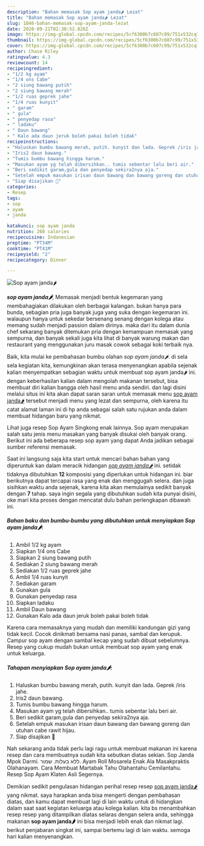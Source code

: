 ```yaml
---
description: "Bahan memasak Sop ayam janda🌶️ Lezat"
title: "Bahan memasak Sop ayam janda🌶️ Lezat"
slug: 1046-bahan-memasak-sop-ayam-janda-lezat
date: 2020-09-21T02:30:52.826Z
image: https://img-global.cpcdn.com/recipes/5cf6300b7c607c99/751x532cq70/sop-ayam-janda🌶️-foto-resep-utama.jpg
thumbnail: https://img-global.cpcdn.com/recipes/5cf6300b7c607c99/751x532cq70/sop-ayam-janda🌶️-foto-resep-utama.jpg
cover: https://img-global.cpcdn.com/recipes/5cf6300b7c607c99/751x532cq70/sop-ayam-janda🌶️-foto-resep-utama.jpg
author: Chase Riley
ratingvalue: 4.3
reviewcount: 14
recipeingredient:
- "1/2 kg ayam"
- "1/4 ons Cabe"
- "2 siung bawang putih"
- "2 siung bawang merah"
- "1/2 ruas geprek jahe"
- "1/4 ruas kunyit"
- " garam"
- " gula"
- " penyedap rasa"
- " ladaku"
- " Daun bawang"
- " Kalo ada daun jeruk boleh pakai boleh tidak"
recipeinstructions:
- "Haluskan bumbu bawang merah, putih. kunyit dan lada. Geprek /iris jahe."
- "Iris2 daun bawang."
- "Tumis bumbu bawang hingga harum."
- "Masukan ayam yg telah dibersihkan.. tumis sebentar lalu beri air."
- "Beri sedikit garam,gula dan penyedap sekira2nya aja."
- "Setelah empuk masukan irisan daun bawang dan bawang goreng dan utuhan cabe rawit hijau."
- "Siap disajikan 🤤"
categories:
- Resep
tags:
- sop
- ayam
- janda

katakunci: sop ayam janda 
nutrition: 260 calories
recipecuisine: Indonesian
preptime: "PT34M"
cooktime: "PT41M"
recipeyield: "2"
recipecategory: Dinner

---
```



![Sop ayam janda🌶️](https://img-global.cpcdn.com/recipes/5cf6300b7c607c99/751x532cq70/sop-ayam-janda🌶️-foto-resep-utama.jpg)

<b><i>sop ayam janda🌶️</i></b>, Memasak menjadi bentuk kegemaran yang membahagiakan dilakukan oleh berbagai kalangan. bukan hanya para bunda, sebagian pria juga banyak juga yang suka dengan kegemaran ini. walaupun hanya untuk sekedar bersenang senang dengan kolega atau memang sudah menjadi passion dalam dirinya. maka dari itu dalam dunia chef sekarang banyak ditemukan pria dengan kemampuan memasak yang sempurna, dan banyak sekali juga kita lihat di banyak warung makan dan restaurant yang menggunakan juru masak cowok sebagai koki terbaik nya.

Baik, kita mulai ke pembahasan bumbu olahan <i>sop ayam janda🌶️</i>. di sela sela kegiatan kita, kemungkinan akan terasa menyenangkan apabila sejenak kalian menyempatkan sebagian waktu untuk membuat sop ayam janda🌶️ ini. dengan keberhasilan kalian dalam mengolah makanan tersebut, bisa membuat diri kalian bangga oleh hasil menu anda sendiri. dan lagi disini melalui situs ini kita akan dapat saran saran untuk memasak menu <u>sop ayam janda🌶️</u> tersebut menjadi menu yang lezat dan sempurna, oleh karena itu catat alamat laman ini di hp anda sebagai salah satu rujukan anda dalam membuat hidangan baru yang nikmat.

Lihat juga resep Sop Ayam Singkong enak lainnya. Sop ayam merupakan salah satu jenis menu masakan yang banyak disukai oleh banyak orang. Berikut ini ada beberapa resep sop ayam yang dapat Anda jadikan sebagai sumber referensi memasak.


Saat ini langsung saja kita start untuk mencari bahan bahan yang diperuntuk kan dalam meracik hidangan <u><i>sop ayam janda🌶️</i></u> ini. setidak tidaknya dibutuhkan <b>12</b> komposisi yang diperlukan untuk hidangan ini. biar berikutnya dapat tercapai rasa yang enak dan menggugah selera. dan juga sisihkan waktu anda sejenak, karena kita akan memulainya sedikit banyak dengan <b>7</b> tahap. saya ingin segala yang dibutuhkan sudah kita punyai disini, oke mari kita proses dengan mencatat dulu bahan perlengkapan dibawah ini.

<!--inarticleads1-->

##### Bahan baku dan bumbu-bumbu yang dibutuhkan untuk menyiapkan Sop ayam janda🌶️:

1. Ambil 1/2 kg ayam
1. Siapkan 1/4 ons Cabe
1. Siapkan 2 siung bawang putih
1. Sediakan 2 siung bawang merah
1. Sediakan 1/2 ruas geprek jahe
1. Ambil 1/4 ruas kunyit
1. Sediakan  garam
1. Gunakan  gula
1. Gunakan  penyedap rasa
1. Siapkan  ladaku
1. Ambil  Daun bawang
1. Gunakan  Kalo ada daun jeruk boleh pakai boleh tidak


Karena cara memasaknya yang mudah dan memiliki kandungan gizi yang tidak kecil. Cocok dinikmati bersama nasi panas, sambal dan kerupuk. Campur sop ayam dengan sambal kecap yang sudah dibuat sebelumnya. Resep yang cukup mudah bukan untuk membuat sop ayam yang enak untuk keluarga. 

<!--inarticleads2-->

##### Tahapan menyiapkan Sop ayam janda🌶️:

1. Haluskan bumbu bawang merah, putih. kunyit dan lada. Geprek /iris jahe.
1. Iris2 daun bawang.
1. Tumis bumbu bawang hingga harum.
1. Masukan ayam yg telah dibersihkan.. tumis sebentar lalu beri air.
1. Beri sedikit garam,gula dan penyedap sekira2nya aja.
1. Setelah empuk masukan irisan daun bawang dan bawang goreng dan utuhan cabe rawit hijau.
1. Siap disajikan 🤤


Nah sekarang anda tidak perlu lagi ragu untuk membuat makanan ini karena resep dan cara membuatnya sudah kita sebutkan diatas sekian. Sop Janda Mpok Darmi. ללא בעלות. שמור. Ayam Roll Mosarela Enak Ala Masakpraktis Olahanayam. Cara Membuat Martabak Tahu Olahantahu Cemilantahu. Resep Sop Ayam Klaten Asli Segernya. 

Demikian sedikit pengulasan hidangan perihal resep resep <u>sop ayam janda🌶️</u> yang nikmat. saya harapkan anda bisa mengerti dengan pembahasan diatas, dan kamu dapat membuat lagi di lain waktu untuk di hidangkan dalam saat saat kegiatan keluarga atau kolega kalian. kita bs menambahkan resep resep yang ditampilkan diatas selaras dengan selera anda, sehingga makanan <b>sop ayam janda🌶️</b> ini bisa menjadi lebih enak dan nikmat lagi. berikut penjabaran singkat ini, sampai bertemu lagi di lain waktu. semoga hari kalian menyenangkan.
